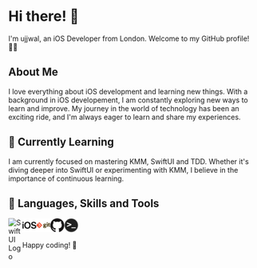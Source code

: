 # Hi there! 👋

I'm ujjwal, an iOS Developer from London. Welcome to my GitHub profile! 👨‍💻

## About Me

I love everything about iOS development and learning new things. With a background in iOS developement, I am constantly exploring new ways to learn and improve. My journey in the world of technology has been an exciting ride, and I'm always eager to learn and share my experiences.

## 🌱 Currently Learning

I am currently focused on mastering KMM, SwiftUI and TDD. Whether it's diving deeper into SwiftUI or experimenting with KMM, I believe in the importance of continuous learning.

## 🔧 Languages, Skills and Tools

<img align="left" alt="SwiftUI Logo" width="28px" src="https://developer.apple.com/assets/elements/icons/swiftui/swiftui-96x96.png" />
<img align="left" alt="iOS" width="28px" src="https://raw.githubusercontent.com/github/explore/80688e429a7d4ef2fca1e82350fe8e3517d3494d/topics/ios/ios.png" />
<img align="left" alt="Git" width="28px" src="https://raw.githubusercontent.com/github/explore/80688e429a7d4ef2fca1e82350fe8e3517d3494d/topics/git/git.png" />
<img align="left" alt="GitHub" width="28px" src="https://raw.githubusercontent.com/github/explore/78df643247d429f6cc873026c0622819ad797942/topics/github/github.png" />
<img alt="Terminal" width="28px" src="https://raw.githubusercontent.com/github/explore/80688e429a7d4ef2fca1e82350fe8e3517d3494d/topics/terminal/terminal.png" />



Happy coding! 🚀
<!--
**ujjwalchafle1/ujjwalchafle1** is a ✨ _special_ ✨ repository because its `README.md` (this file) appears on your GitHub profile.

Here are some ideas to get you started:

- 🔭 I’m currently working on ...
- 🌱 I’m currently learning ...
- 👯 I’m looking to collaborate on ...
- 🤔 I’m looking for help with ...
- 💬 Ask me about ...
- 📫 How to reach me: ...
- 😄 Pronouns: ...
- ⚡ Fun fact: ...
-->
